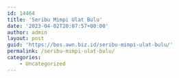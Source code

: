 ```yaml
---
id: 14464
title: 'Seribu Mimpi Ulat Bulu'
date: '2023-04-02T20:07:57+00:00'
author: admin
layout: post
guid: 'https://bos.awn.biz.id/seribu-mimpi-ulat-bulu/'
permalink: /seribu-mimpi-ulat-bulu/
categories:
    - Uncategorized
---
```


